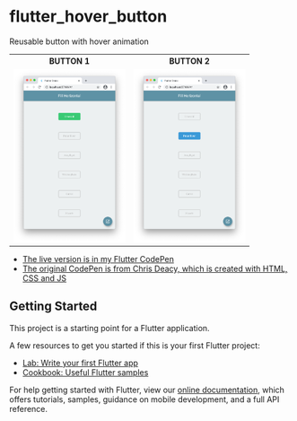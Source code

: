 # flutter_hover_button

Reusable button with hover animation

<table>
  <tr>
    <th> BUTTON 1 </th>
    <th> BUTTON 2 </th>
  </tr>
  <tr>
    <td>
      <img src="Screen Shot 2021-01-19 at 00.26.27.png" alt="" width="200"/>
    </td>
    <td>
      <img src="Screen Shot 2021-01-19 at 00.26.37.png" alt="" width="200"/>
    </td>
  </tr>
</table>

- [The live version is in my Flutter CodePen](https://codepen.io/mt-tadayon/pen/bGVpjzg)
- [The original CodePen is from Chris Deacy, which is created with HTML, CSS and JS](https://codepen.io/chrisdothtml/pen/waKBdM)

## Getting Started  

This project is a starting point for a Flutter application.

A few resources to get you started if this is your first Flutter project:

- [Lab: Write your first Flutter app](https://flutter.dev/docs/get-started/codelab)
- [Cookbook: Useful Flutter samples](https://flutter.dev/docs/cookbook)

For help getting started with Flutter, view our
[online documentation](https://flutter.dev/docs), which offers tutorials,
samples, guidance on mobile development, and a full API reference.
